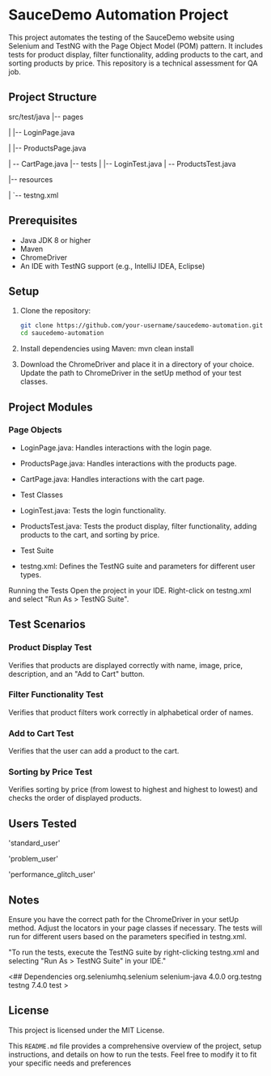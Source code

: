 # SauceDemo Automation Project

This project automates the testing of the SauceDemo website using Selenium and TestNG with the Page Object Model (POM) pattern. 
It includes tests for product display, filter functionality, adding products to the cart, and sorting products by price.
This repository is a technical assessment for QA job.


## Project Structure
src/test/java
|-- pages

| |-- LoginPage.java

| |-- ProductsPage.java

| -- CartPage.java |-- tests | |-- LoginTest.java | -- ProductsTest.java

|-- resources

| `-- testng.xml


## Prerequisites

- Java JDK 8 or higher
- Maven
- ChromeDriver
- An IDE with TestNG support (e.g., IntelliJ IDEA, Eclipse)

## Setup

1. Clone the repository:

   ```sh
   git clone https://github.com/your-username/saucedemo-automation.git
   cd saucedemo-automation
   
2. Install dependencies using Maven:
mvn clean install

3. Download the ChromeDriver and place it in a directory of your choice. Update the path to ChromeDriver in the setUp method of your test classes.

## Project Modules

### Page Objects
- LoginPage.java: Handles interactions with the login page.
- ProductsPage.java: Handles interactions with the products page.
- CartPage.java: Handles interactions with the cart page.
- Test Classes
- LoginTest.java: Tests the login functionality.
- ProductsTest.java: Tests the product display, filter functionality, adding products to the cart, and sorting by price.

- Test Suite
- testng.xml: Defines the TestNG suite and parameters for different user types.

Running the Tests
Open the project in your IDE.
Right-click on testng.xml and select "Run As > TestNG Suite".

## Test Scenarios

 ### Product Display Test
  Verifies that products are displayed correctly with name, image, price, description, and an "Add to Cart" button.
### Filter Functionality Test
  Verifies that product filters work correctly in alphabetical order of names.
### Add to Cart Test
  Verifies that the user can add a product to the cart.
### Sorting by Price Test
  Verifies sorting by price (from lowest to highest and highest to lowest) and checks the order of displayed products.

## Users Tested

'standard_user'

'problem_user'

'performance_glitch_user'

## Notes

Ensure you have the correct path for the ChromeDriver in your setUp method.
Adjust the locators in your page classes if necessary.
The tests will run for different users based on the parameters specified in testng.xml.

"To run the tests, execute the TestNG suite by right-clicking testng.xml and selecting "Run As > TestNG Suite" in your IDE."

<## Dependencies
<dependencies>
    <dependency>
        <groupId>org.seleniumhq.selenium</groupId>
        <artifactId>selenium-java</artifactId>
        <version>4.0.0</version>
    </dependency>
    <dependency>
        <groupId>org.testng</groupId>
        <artifactId>testng</artifactId>
        <version>7.4.0</version>
        <scope>test</scope>
    </dependency>
</dependencies> >

## License

This project is licensed under the MIT License.


This `README.md` file provides a comprehensive overview of the project, setup instructions, and details on how to run the tests. Feel free to modify it to fit your specific needs and preferences
